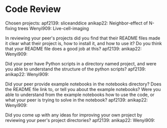 # Code Review

Chosen projects:
apf2139: sliceanddice
anikap22: Neighbor-effect of N-fixing trees
Wenyi909: Live-cell-imaging

In reviewing your peer's projects did you find that their README files made it clear what their project is, 
how to install it, and how to use it? Do you think that your README file does a good job at this?
apf2139:
anikap22:
Wenyi909:

Did your peer have Python scripts in a directory named project, and were you able to understand the structure 
of the python scripts?
apf2139:
anikap22:
Wenyi909:

Did your peer provide example notebooks in the notebooks directory? Does the README file link to, or tell you 
about the example notebooks? Were you able to understand from the example notebooks how to use the code, or 
what your peer is trying to solve in the notebook?
apf2139:
anikap22:
Wenyi909:

Did you come up with any ideas for improving your own project by reviewing your peer's project directories?
apf2139:
anikap22:
Wenyi909:
